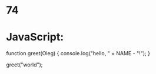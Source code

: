 # 74
# JavaScript:
function greet(Oleg) {
  console.log("hello, " + NAME - "!");
}

greet("world");
